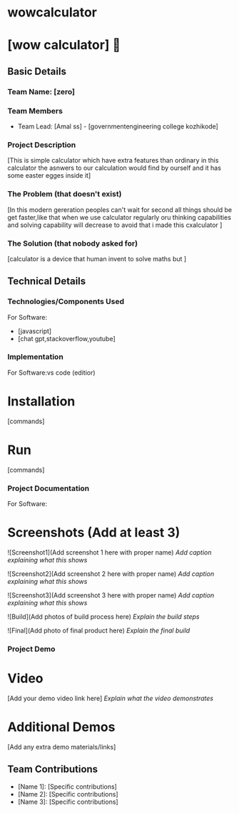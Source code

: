 # wowcalculator

# [wow calculator] 🧮


## Basic Details
### Team Name: [zero]


### Team Members
- Team Lead: [Amal ss] - [governmentengineering college kozhikode]


### Project Description
[This is simple calculator which have extra features than ordinary in this calculator the asnwers to our calculation would find by ourself and it has some easter egges inside it]

### The Problem (that doesn't exist)
[In this modern gereration peoples can't wait for second all things should be get faster,like that when we use calculator regularly oru thinking capabilities and solving capability will decrease to avoid that i made this cxalculator ]

### The Solution (that nobody asked for)
[calculator is a device that human invent to solve maths but ]

## Technical Details
### Technologies/Components Used
For Software:
- [javascript]
- [chat gpt,stackoverflow,youtube]


### Implementation
For Software:vs code (editior)
# Installation
[commands]

# Run
[commands]

### Project Documentation
For Software:

# Screenshots (Add at least 3)
![Screenshot1](Add screenshot 1 here with proper name)
*Add caption explaining what this shows*

![Screenshot2](Add screenshot 2 here with proper name)
*Add caption explaining what this shows*

![Screenshot3](Add screenshot 3 here with proper name)
*Add caption explaining what this shows*





![Build](Add photos of build process here)
*Explain the build steps*

![Final](Add photo of final product here)
*Explain the final build*

### Project Demo
# Video
[Add your demo video link here]
*Explain what the video demonstrates*

# Additional Demos
[Add any extra demo materials/links]

## Team Contributions
- [Name 1]: [Specific contributions]
- [Name 2]: [Specific contributions]
- [Name 3]: [Specific contributions]
